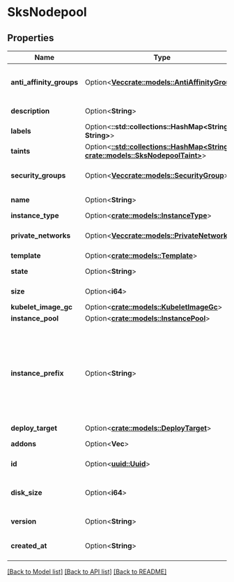 # SksNodepool

## Properties

Name | Type | Description | Notes
------------ | ------------- | ------------- | -------------
**anti_affinity_groups** | Option<[**Vec<crate::models::AntiAffinityGroup>**](anti-affinity-group.md)> | Nodepool Anti-affinity Groups | [optional]
**description** | Option<**String**> | Nodepool description | [optional]
**labels** | Option<**::std::collections::HashMap<String, String>**> |  | [optional]
**taints** | Option<[**::std::collections::HashMap<String, crate::models::SksNodepoolTaint>**](sks-nodepool-taint.md)> |  | [optional]
**security_groups** | Option<[**Vec<crate::models::SecurityGroup>**](security-group.md)> | Nodepool Security Groups | [optional]
**name** | Option<**String**> | Nodepool name | [optional]
**instance_type** | Option<[**crate::models::InstanceType**](instance-type.md)> |  | [optional]
**private_networks** | Option<[**Vec<crate::models::PrivateNetwork>**](private-network.md)> | Nodepool Private Networks | [optional]
**template** | Option<[**crate::models::Template**](template.md)> |  | [optional]
**state** | Option<**String**> | Nodepool state | [optional][readonly]
**size** | Option<**i64**> | Number of instances | [optional]
**kubelet_image_gc** | Option<[**crate::models::KubeletImageGc**](kubelet-image-gc.md)> |  | [optional]
**instance_pool** | Option<[**crate::models::InstancePool**](instance-pool.md)> |  | [optional]
**instance_prefix** | Option<**String**> | The instances created by the Nodepool will be prefixed with this value (default: pool) | [optional]
**deploy_target** | Option<[**crate::models::DeployTarget**](deploy-target.md)> |  | [optional]
**addons** | Option<**Vec<String>**> | Nodepool addons | [optional]
**id** | Option<[**uuid::Uuid**](uuid::Uuid.md)> | Nodepool ID | [optional][readonly]
**disk_size** | Option<**i64**> | Nodepool instances disk size in GB | [optional]
**version** | Option<**String**> | Nodepool version | [optional][readonly]
**created_at** | Option<**String**> | Nodepool creation date | [optional][readonly]

[[Back to Model list]](../README.md#documentation-for-models) [[Back to API list]](../README.md#documentation-for-api-endpoints) [[Back to README]](../README.md)


